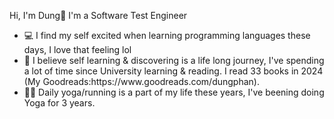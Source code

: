 

Hi, I'm Dung👋
I'm a Software Test Engineer

<!DOCTYPE html>
<html>
    <head>
        <body>
            <ul>
                <li>💻 I find my self excited when learning programming languages these days, I love that feeling lol</li>
                <li>📖 I believe self learning & discovering is a life long journey, I've spending a lot of time since University learning & reading. I read 33 books in 2024
                    (My Goodreads:https://www.goodreads.com/dungphan).</li>
                <li>🏃‍♀ Daily yoga/running is a part of my life these years, I've beening doing Yoga for 3 years.</li>
            </ul>
        </body>
    </head>
</html>
